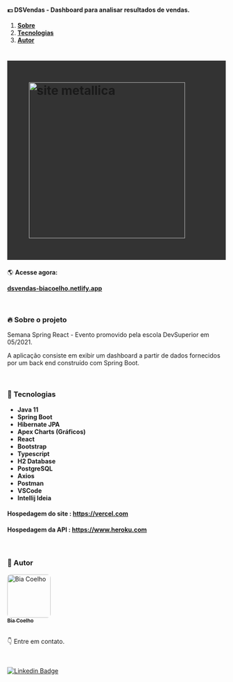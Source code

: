 #### :dollar: DSVendas - Dashboard para analisar resultados de vendas.

<ol align="left">
 <li><strong><a href="#--sobre-o-projeto">Sobre</a></strong></li>
 <li><strong><a href="#--tecnologias">Tecnologias</a></strong></li>
 <li><strong><a href="#--autor">Autor</a></strong></li>
</ol>

<h1 style="padding: 50px; background: #333333;">
    <img alt="site metallica" title="#site metallica" src="https://github.com/biacoelho/dsvendas-java-react-devSuperior/blob/master/image-demo.png?raw=true" width=360px/>
</h1>

🌎 **Acesse agora:**

<a href="dsvendas-biacoelho.netlify.app/" target="_blank" title="acessar o site"><strong>dsvendas-biacoelho.netlify.app</strong></a>

<br />

### [](https://github.com/biacoelho/quiz-react-nextjs-imersao-alura#--sobre-o-projeto) 🔥 Sobre o projeto

Semana Spring React - Evento promovido pela escola DevSuperior em 05/2021.

A aplicação consiste em exibir um dashboard a partir de dados fornecidos por um back end construído com Spring Boot.

<br />

### [](https://github.com/biacoelho/site-metallica#--tecnologias) 🤖 Tecnologias


- **Java 11**
- **Spring Boot**
- **Hibernate JPA**
- **Apex Charts (Gráficos)**
- **React**
- **Bootstrap**
- **Typescript**
- **H2 Database**
- **PostgreSQL**
- **Axios**
- **Postman**
- **VSCode**
- **Intellij Ideia**


#### **Hospedagem do site** : <a href="https://vercel.com/" target="_blank" title="acessar o site"><strong>https://vercel.com</strong></a>
#### **Hospedagem da API** : <a href="https://www.heroku.com" target="_blank" title="acessar o site"><strong>https://www.heroku.com</strong></a>

<br />

### [](https://github.com/biacoelho/site-metallica#--autor) 💎 Autor

<a href="https://linktr.ee/biacoelho">
 <img style="border-radius: 8px" src="https://avatars.githubusercontent.com/u/29661219?s=460&u=42024e42215c64adeba9a923579809c57f36fe0d&v=4" width="100px;" alt="Bia Coelho"/>
<br />
<sub><strong>Bia Coelho</strong></sub></a>

<br />
<br />

:point_down: Entre em contato.

<br />

[![Linkedin Badge](https://img.shields.io/badge/-LinkedIn-blue?style=for-the-badge&logo=Linkedin&logoColor=white&link=https://www.linkedin.com/in/biacoelho)](https://www.linkedin.com/in/biacoelho)


